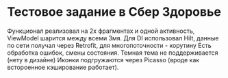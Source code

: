 # Тестовое задание в Сбер Здоровье

Функционал реализовал на 2х фрагментах и одной активность, ViewModel шарится между всеми 3мя.
Для DI использовал Hilt, данные по сети получал через Retrofit, для многопоточности - корутину
Есть обработка ошибок, смены состояния. Темная тема не поддерживается (нету в дизайне)
Иконки подгружаются через Picasso  (вроде как встороенное кэширование работает). 
